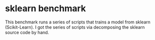 # sklearn benchmark
This benchmark runs a series of scripts that trains a model from sklearn (Scikit-Learn). I got the series of scripts via decomposing the sklearn source code by hand.
